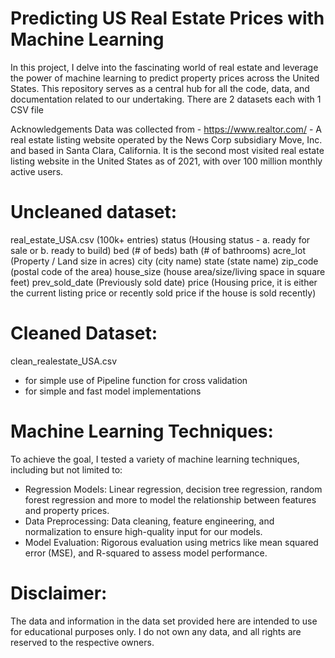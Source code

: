 # Predicting US Real Estate Prices with Machine Learning
In this project, I delve into the fascinating world of real estate and leverage the power of machine learning to predict property prices across the United States.
This repository serves as a central hub for all the code, data, and documentation related to our undertaking.
There are 2 datasets each with 1 CSV file

Acknowledgements
Data was collected from -
https://www.realtor.com/ - A real estate listing website operated by the News Corp subsidiary Move, Inc. and based in Santa Clara, California. It is the second most visited real estate listing website in the United States as of 2021, with over 100 million monthly active users.

# Uncleaned dataset:
real_estate_USA.csv (100k+ entries)
status (Housing status - a. ready for sale or b. ready to build)
bed (# of beds)
bath (# of bathrooms)
acre_lot (Property / Land size in acres)
city (city name)
state (state name)
zip_code (postal code of the area)
house_size (house area/size/living space in square feet)
prev_sold_date (Previously sold date)
price (Housing price, it is either the current listing price or recently sold price if the house is sold recently)

# Cleaned Dataset:
clean_realestate_USA.csv
- for simple use of Pipeline function for cross validation
- for simple and fast model implementations

# Machine Learning Techniques:
To achieve the goal, I tested a variety of machine learning techniques, including but not limited to:
- Regression Models: Linear regression, decision tree regression, random forest regression and more to model the relationship between features and property prices.
- Data Preprocessing: Data cleaning, feature engineering, and normalization to ensure high-quality input for our models.
- Model Evaluation: Rigorous evaluation using metrics like mean squared error (MSE), and R-squared to assess model performance.


# Disclaimer:
The data and information in the data set provided here are intended to use for educational purposes only. I do not own any data, and all rights are reserved to the respective owners.
